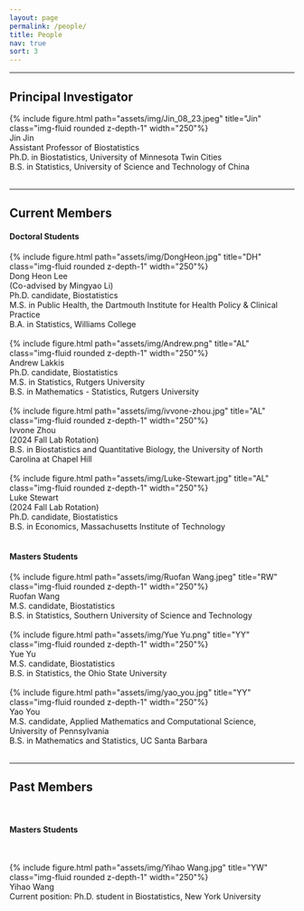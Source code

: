 ```yaml
---
layout: page
permalink: /people/
title: People
nav: true
sort: 3
---
```


---
## Principal Investigator

<div class="row justify-content-sm-center">
    <div class="col-sm-4 mt-3 mt-md-0">
        {% include figure.html path="assets/img/Jin_08_23.jpeg" title="Jin" class="img-fluid rounded z-depth-1" width="250"%}
    </div>
    <div class="col-sm-8 mt-3 mt-md-0">
    Jin Jin <br />
    Assistant Professor of Biostatistics <br />
    Ph.D. in Biostatistics, University of Minnesota Twin Cities <br />
    B.S. in Statistics, University of Science and Technology of China</div>
</div>  
&nbsp;

  
---

## Current Members

#### Doctoral Students

<div class="row justify-content-sm-center">
    <div class="col-sm-4 mt-3 mt-md-0">
        {% include figure.html path="assets/img/DongHeon.jpg" title="DH" class="img-fluid rounded z-depth-1" width="250"%}
    </div>
    <div class="col-sm-8 mt-3 mt-md-0">
    Dong Heon Lee <br />
    (Co-advised by Mingyao Li) <br />
    Ph.D. candidate, Biostatistics <br />
    M.S. in Public Health, the Dartmouth Institute for Health Policy & Clinical Practice <br />
    B.A. in Statistics, Williams College
    </div>
</div>  
&nbsp;



<div class="row justify-content-sm-center">
    <div class="col-sm-4 mt-3 mt-md-0">
        {% include figure.html path="assets/img/Andrew.png" title="AL" class="img-fluid rounded z-depth-1" width="250"%}
    </div>
    <div class="col-sm-8 mt-3 mt-md-0">
    Andrew Lakkis <br />
    Ph.D. candidate, Biostatistics <br />
    M.S. in Statistics, Rutgers University <br />
    B.S. in Mathematics - Statistics, Rutgers University
    </div>
</div>  
&nbsp;


<div class="row justify-content-sm-center">
    <div class="col-sm-4 mt-3 mt-md-0">
        {% include figure.html path="assets/img/ivvone-zhou.jpg" title="AL" class="img-fluid rounded z-depth-1" width="250"%}
    </div>
    <div class="col-sm-8 mt-3 mt-md-0">
    Ivvone Zhou <br />
    (2024 Fall Lab Rotation) <br />
    B.S. in Biostatistics and Quantitative Biology, the University of North Carolina at Chapel Hill
    </div>
</div>  
&nbsp;


<div class="row justify-content-sm-center">
    <div class="col-sm-4 mt-3 mt-md-0">
        {% include figure.html path="assets/img/Luke-Stewart.jpg" title="AL" class="img-fluid rounded z-depth-1" width="250"%}
    </div>
    <div class="col-sm-8 mt-3 mt-md-0">
    Luke Stewart<br />
    (2024 Fall Lab Rotation) <br />
    Ph.D. candidate, Biostatistics <br />
    B.S. in Economics, Massachusetts Institute of Technology
    </div>
</div>  
&nbsp;


#### Masters Students

<div class="row justify-content-sm-center">
    <div class="col-sm-4 mt-3 mt-md-0">
        {% include figure.html path="assets/img/Ruofan Wang.jpeg" title="RW" class="img-fluid rounded z-depth-1" width="250"%}
    </div>
    <div class="col-sm-8 mt-3 mt-md-0">
    Ruofan Wang <br />
    M.S. candidate, Biostatistics <br />
    B.S. in Statistics, Southern University of Science and Technology
    </div>
</div>  
&nbsp;


<div class="row justify-content-sm-center">
    <div class="col-sm-4 mt-3 mt-md-0">
        {% include figure.html path="assets/img/Yue Yu.png" title="YY" class="img-fluid rounded z-depth-1" width="250"%}
    </div>
    <div class="col-sm-8 mt-3 mt-md-0">
    Yue Yu <br />
    M.S. candidate, Biostatistics <br />
    B.S. in Statistics, the Ohio State University
    </div>
</div>  
&nbsp;


<div class="row justify-content-sm-center">
    <div class="col-sm-4 mt-3 mt-md-0">
        {% include figure.html path="assets/img/yao_you.jpg" title="YY" class="img-fluid rounded z-depth-1" width="250"%}
    </div>
    <div class="col-sm-8 mt-3 mt-md-0">
    Yao You<br />
    M.S. candidate, Applied Mathematics and Computational Science, University of Pennsylvania <br />
    B.S. in Mathematics and Statistics, UC Santa Barbara
    </div>
</div>  
&nbsp;

---

## Past Members

&nbsp;
#### Masters Students
&nbsp;

<div class="row justify-content-sm-center">
    <div class="col-sm-4 mt-3 mt-md-0">
        {% include figure.html path="assets/img/Yihao Wang.jpg" title="YW" class="img-fluid rounded z-depth-1" width="250"%}
    </div>
    <div class="col-sm-8 mt-3 mt-md-0">
    Yihao Wang <br />
    Current position: Ph.D. student in Biostatistics, New York University
    </div>
</div>  
&nbsp;
&nbsp;
&nbsp;
